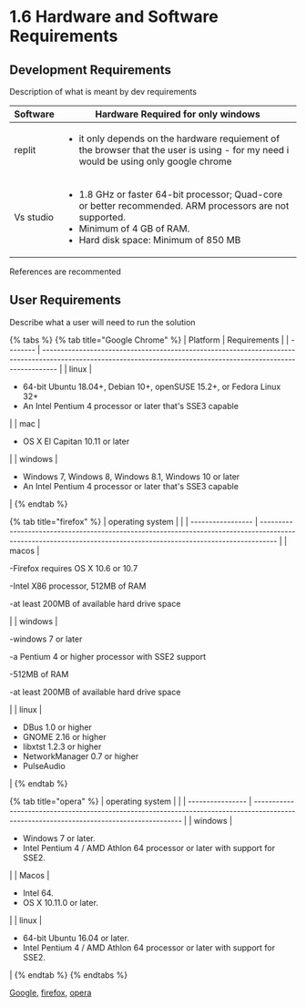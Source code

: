 # 1.6 Hardware and Software Requirements

## Development Requirements

Description of what is meant by dev requirements

| Software  | Hardware Required for only windows                                                                                                                                                                                        |
| --------- | ------------------------------------------------------------------------------------------------------------------------------------------------------------------------------------------------------------------------- |
| replit    | <p></p><ul><li>it only depends on the hardware requiement of the browser that the user is using - for my need i would be using only google chrome</li></ul>                                                               |
| Vs studio | <p></p><p></p><ul><li>1.8 GHz or faster 64-bit processor; Quad-core or better recommended. ARM processors are not supported.</li><li>Minimum of 4 GB of RAM. </li><li>Hard disk space: Minimum of 850 MB</li></ul><p></p> |

References are recommented

## User Requirements

Describe what a user will need to run the solution

{% tabs %}
{% tab title="Google Chrome" %}
| Platform | Requirements                                                                                                                                                     |
| -------- | ---------------------------------------------------------------------------------------------------------------------------------------------------------------- |
| linux    | <p></p><ul><li>64-bit Ubuntu 18.04+, Debian 10+, openSUSE 15.2+, or Fedora Linux 32+</li><li>An Intel Pentium 4 processor or later that's SSE3 capable</li></ul> |
| mac      | <p></p><ul><li>OS X El Capitan 10.11 or later</li></ul>                                                                                                          |
| windows  | <p></p><ul><li>Windows 7, Windows 8, Windows 8.1, Windows 10 or later</li><li>An Intel Pentium 4 processor or later that's SSE3 capable</li></ul>                |
{% endtab %}

{% tab title="firefox" %}
| operating system  |                                                                                                                                                                  |
| ----------------- | ---------------------------------------------------------------------------------------------------------------------------------------------------------------- |
| macos             | <p>-Firefox requires OS X 10.6 or 10.7</p><p>-Intel X86 processor, 512MB of RAM  </p><p>-at least 200MB of available hard drive space</p>                        |
| windows           | <p>-windows 7 or later </p><p>-a Pentium 4 or higher processor with SSE2 support</p><p>-512MB of RAM </p><p>-at least 200MB of available hard drive space</p>    |
| linux             | <p></p><ul><li>DBus 1.0 or higher</li><li>GNOME 2.16 or higher</li><li>libxtst 1.2.3 or higher</li><li>NetworkManager 0.7 or higher</li><li>PulseAudio</li></ul> |
{% endtab %}

{% tab title="opera" %}
| operating system |                                                                                                                                          |
| ---------------- | ---------------------------------------------------------------------------------------------------------------------------------------- |
| windows          | <p></p><ul><li>Windows 7 or later.</li><li>Intel Pentium 4 / AMD Athlon 64 processor or later with support for SSE2.</li></ul>           |
| Macos            | <p></p><ul><li>Intel 64.</li><li>OS X 10.11.0 or later.</li></ul>                                                                        |
| linux            | <p></p><ul><li>64-bit Ubuntu 16.04 or later.</li><li>Intel Pentium 4 / AMD Athlon 64 processor or later with support for SSE2.</li></ul> |
{% endtab %}
{% endtabs %}

[Google](../reference-page.md), [firefox](../reference-page.md), [opera ](../reference-page.md)
